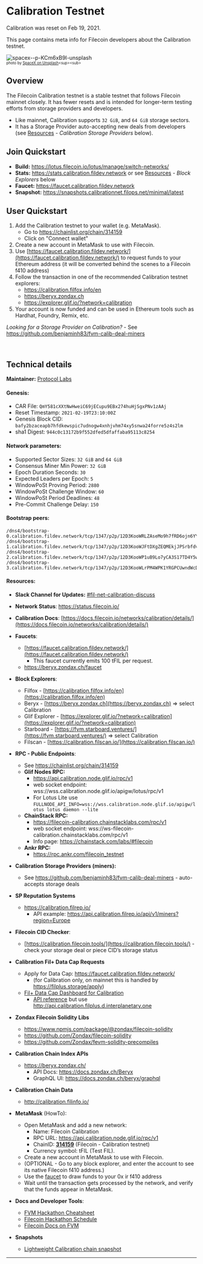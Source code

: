 # Calibration Testnet

Calibration was reset on Feb 19, 2021.

This page contains meta info for Filecoin developers about the Calibration testnet.

![spacex--p-KCm6xB9I-unsplash](https://github.com/filecoin-project/testnet-calibration/blob/ded02ebe39ab7e9dd76e8afef84d29245e53ea4c/spacex--p-KCm6xB9I-unsplash.jpg)
<br><sup><sub>photo by [SpaceX on Unsplash]([https://unsplash.com/@davidclode](https://unsplash.com/@spacex))<sup><sub>  


## Overview

The Filecoin Calibration testnet is a stable testnet that follows Filecoin mainnet closely. It has fewer resets and is intended for longer-term testing efforts from storage providers and developers.

- Like mainnet, Calibration supports `32 GiB`, and `64 GiB` storage sectors.
- It has a Storage Provider auto-accepting new deals from developers (see [Resources](#resources) - *Calibration Storage Providers* below).

## Join Quickstart

- **Build:** https://lotus.filecoin.io/lotus/manage/switch-networks/
- **Stats:** https://stats.calibration.fildev.network or see [Resources](#resources) - *Block Explorers* below
- **Faucet:** https://faucet.calibration.fildev.network
- **Snapshot:** https://snapshots.calibrationnet.filops.net/minimal/latest

## User Quickstart

1. Add the Calibration testnet to your wallet (e.g. MetaMask).
    - Go to https://chainlist.org/chain/314159
    - Click on "Connect wallet"
2. Create a new account in MetaMask to use with Filecoin.
3. Use [https://faucet.calibration.fildev.network/](https://faucet.calibration.fildev.network/) to request funds to your Ethereum address (it will be converted behind the scenes to a Filecoin f410 address)
4. Follow the transaction in one of the recommended Calibration testnet explorers:
    - https://calibration.filfox.info/en 
    - https://beryx.zondax.ch 
    - https://explorer.glif.io/?network=calibration
5. Your account is now funded and can be used in Ethereum tools such as Hardhat, Foundry, Remix, etc.

*Looking for a Storage Provider on Calibration?* - See https://github.com/benjaminh83/fvm-calib-deal-miners

&nbsp;

## Technical details

**Maintainer:** [Protocol Labs](https://protocol.ai)

#### **Genesis**:

- CAR File: `QmY581cXXtNwHweiC69jECupu9EBx274huHjSgxPNv1zAAj`
- Reset Timestamp: `2021-02-19T23:10:00Z`
- Genesis Block CID: `bafy2bzaceapb7hfdkewspic7udnogw4xnhjvhm74xy5snwa24forre5z4s2lm`
- sha1 Digest: `944c0c13172b9f552dfed5dfaffaba95113c8254`

#### **Network parameters**:

- Supported Sector Sizes: `32 GiB` and `64 GiB`
- Consensus Miner Min Power: `32 GiB`
- Epoch Duration Seconds: `30`
- Expected Leaders per Epoch: `5`
- WindowPoSt Proving Period: `2880`
- WindowPoSt Challenge Window: `60`
- WindowPoSt Period Deadlines: `48`
- Pre-Commit Challenge Delay: `150`

#### **Bootstrap peers**:

```
/dns4/bootstrap-0.calibration.fildev.network/tcp/1347/p2p/12D3KooWRLZAseMo9h7fRD6ojn6YYDXHsBSavX5YmjBZ9ngtAEec
/dns4/bootstrap-1.calibration.fildev.network/tcp/1347/p2p/12D3KooWJFtDXgZEQMEkjJPSrbfdvh2xfjVKrXeNFG1t8ioJXAzv
/dns4/bootstrap-2.calibration.fildev.network/tcp/1347/p2p/12D3KooWP1uB9Lo7yCA3S17TD4Y5wStP5Nk7Vqh53m8GsFjkyujD
/dns4/bootstrap-3.calibration.fildev.network/tcp/1347/p2p/12D3KooWLrPM4WPK1YRGPCUwndWcDX8GCYgms3DiuofUmxwvhMCn
```

#### **Resources**:

- **Slack Channel for Updates:** [#fil-net-calibration-discuss](https://filecoinproject.slack.com/archives/C01D42NNLMS)

- **Network Status**: https://status.filecoin.io/
- **Calibration Docs**: [https://docs.filecoin.io/networks/calibration/details/](https://docs.filecoin.io/networks/calibration/details/)
- **Faucets**: 
  - [https://faucet.calibration.fildev.network/](https://faucet.calibration.fildev.network/)
    - This faucet currently emits 100 tFIL per request.
  - https://beryx.zondax.ch/faucet
- **Block Explorers**:
  - Filfox - [https://calibration.filfox.info/en](https://calibration.filfox.info/en)
  - Beryx - [https://beryx.zondax.ch](https://beryx.zondax.ch) => select Calibration
  - Glif Explorer - [https://explorer.glif.io/?network=calibration](https://explorer.glif.io/?network=calibration)
  - Starboard - [https://fvm.starboard.ventures/](https://fvm.starboard.ventures/) => select Calibration
  - Filscan - [https://calibration.filscan.io/](https://calibration.filscan.io/)
- **RPC - Public Endpoints**:
  - See https://chainlist.org/chain/314159
  - **Glif Nodes RPC:**
    - https://api.calibration.node.glif.io/rpc/v1
    - web socket endpoint: wss://wss.calibration.node.glif.io/apigw/lotus/rpc/v1
    - For Lotus Lite use `FULLNODE_API_INFO=wss://wss.calibration.node.glif.io/apigw/lotus lotus daemon --lite`
  - **ChainStack RPC:**
    - https://filecoin-calibration.chainstacklabs.com/rpc/v1
    - web socket endpoint: wss://ws-filecoin-calibration.chainstacklabs.com/rpc/v1
    - Info page: https://chainstack.com/labs/#filecoin
  - **Ankr RPC:**
    - https://rpc.ankr.com/filecoin_testnet
- **Calibration Storage Providers (miners):**
  - See https://github.com/benjaminh83/fvm-calib-deal-miners - auto-accepts storage deals
- **SP Reputation Systems**
  - https://calibration.filrep.io/ 
     - API example: https://api.calibration.filrep.io/api/v1/miners?region=Europe
- **Filecoin CID Checker**:
  - [https://calibration.filecoin.tools/](https://calibration.filecoin.tools/) - check your storage deal or piece CID’s storage status
- **Calibration Fil+ Data Cap Requests**
  - Apply for Data Cap: https://faucet.calibration.fildev.network/
    - (for Calibration only, on mainnet this is handled by https://filplus.storage/apply)
  - [Fil+ Data Cap Dashboard for Calibration](https://calibration.filplus.d.interplanetary.one/)
    - [API reference](https://documenter.getpostman.com/view/131998/Tzsim4NU#introhttps://documenter.getpostman.com/view/131998/Tzsim4NU#intro) but use http://api.calibration.filplus.d.interplanetary.one
- **Zondax Filecoin Solidity Libs**
  - https://www.npmjs.com/package/@zondax/filecoin-solidity
  - https://github.com/Zondax/filecoin-solidity
  - https://github.com/Zondax/fevm-solidity-precompiles
- **Calibration Chain Index APIs**
  - https://beryx.zondax.ch/ 
    - API Docs: https://docs.zondax.ch/Beryx
    - GraphQL UI: https://docs.zondax.ch/beryx/graphql
- **Calibration Chain Data**
  - http://calibration.filinfo.io/
- **MetaMask** (HowTo):
  - Open MetaMask and add a new network:
    - Name: Filecoin Calibration
    - RPC URL: https://api.calibration.node.glif.io/rpc/v1
    - ChainID: [**314159**](https://github.com/ethereum-lists/chains/blob/master/_data/chains/eip155-314159.json) (Filecoin - Calibration testnet)
    - Currency symbol: tFIL (Test FIL).
  - Create a new account in MetaMask to use with Filecoin.
  - (OPTIONAL - Go to any block explorer, and enter the account to see its native Filecoin f410 address.)
  - Use the [faucet](https://faucet.calibration.fildev.network/) to draw funds to your 0x ir f410 address
  - Wait until the transaction gets processed by the network, and verify that the funds appear in MetaMask.
- **Docs and Developer Tools**:
  - [FVM Hackathon Cheatsheet](https://github.com/filecoin-project/community/discussions/585)
  - [Filecoin Hackathon Schedule](https://hackathons.filecoin.io/)
  - [Filecoin Docs on FVM](https://docs.filecoin.io/smart-contracts/fundamentals/the-filecoin-virtual-machine/)
- **Snapshots**
  - [Lightweight Calibration chain snapshot](https://lotus.filecoin.io/lotus/manage/chain-management/#lightweight-snapshot)

<hr>

